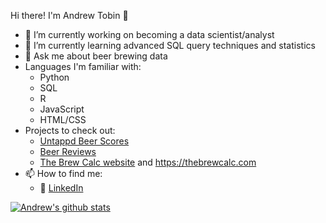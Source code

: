 Hi there! I'm Andrew Tobin 👋


- 🔭 I’m currently working on becoming a data scientist/analyst
- 🌱 I’m currently learning advanced SQL query techniques and statistics
- 💬 Ask me about beer brewing data
- Languages I'm familiar with:
  - Python
  - SQL
  - R
  - JavaScript
  - HTML/CSS
- Projects to check out:
  - [Untappd Beer Scores](https://github.com/biwwlybam/untappd_beer_ratings)
  - [Beer Reviews](https://github.com/biwwlybam/beer_ratings)
  - [The Brew Calc website](https://github.com/biwwlybam/the-brew-calc-2) and https://thebrewcalc.com
- 📫 How to find me:
  - :office: [LinkedIn](https://www.linkedin.com/in/andrew-combs-318675102/)

[![Andrew's github stats](https://github-readme-stats.vercel.app/api?username=biwwlybam&count_private=true&show_icons=true&theme=radical&hide_rank=false)](https://github.com/anuraghazra/github-readme-stats)
